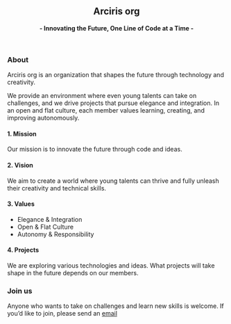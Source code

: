 <h2 align="center">Arciris org</h2>
<p align="center"><strong>- Innovating the Future, One Line of Code at a Time -</strong></p>
<br />

### About
Arciris org is an organization that shapes the future through technology and creativity.

We provide an environment where even young talents can take on challenges,
and we drive projects that pursue elegance and integration. In an open and flat culture,
each member values learning, creating, and improving autonomously.

#### 1. Mission
Our mission is to innovate the future through code and ideas.

#### 2. Vision
We aim to create a world where young talents can thrive and fully unleash their creativity and technical skills.

#### 3. Values
- Elegance & Integration
- Open & Flat Culture
- Autonomy & Responsibility

#### 4. Projects
We are exploring various technologies and ideas. What projects will take shape in the future depends on our members.

### Join us
Anyone who wants to take on challenges and learn new skills is welcome. If you’d like to join, please send an [email](mailto:info@mail.arciris.org)
